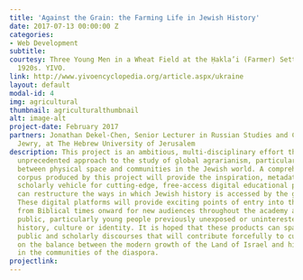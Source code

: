 ```yaml
---
title: 'Against the Grain: the Farming Life in Jewish History'
date: 2017-07-13 00:00:00 Z
categories:
- Web Development
subtitle: 
courtesy: Three Young Men in a Wheat Field at the Ḥakla’i (Farmer) Settlement, ca.
  1920s. YIVO.
link: http://www.yivoencyclopedia.org/article.aspx/ukraine
layout: default
modal-id: 4
img: agricultural
thumbnail: agriculturalthumbnail
alt: image-alt
project-date: February 2017
partners: Jonathan Dekel-Chen, Senior Lecturer in Russian Studies and Contemporary
  Jewry, at The Hebrew University of Jerusalem
description: This project is an ambitious, multi-disciplinary effort that takes an
  unprecedented approach to the study of global agrarianism, particularly at the intersection
  between physical space and communities in the Jewish world. A comprehensive research
  corpus produced by this project will provide the inspiration, metadata content and
  scholarly vehicle for cutting-edge, free-access digital educational packages that
  can restructure the ways in which Jewish history is accessed by the general public.
  These digital platforms will provide exciting points of entry into that history
  from Biblical times onward for new audiences throughout the academy and general
  public, particularly young people previously unexposed or uninterested in Jewish
  history, culture or identity. It is hoped that these products can spark vibrant
  public and scholarly discourses that will contribute forcefully to current debates
  on the balance between the modern growth of the Land of Israel and historic developments
  in the communities of the diaspora.
projectlink: 
---
```


